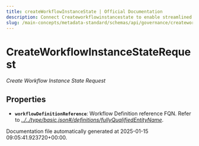 ```yaml
---
title: createWorkflowInstanceState | Official Documentation
description: Connect Createworkflowinstancestate to enable streamlined access, monitoring, or search of enterprise data using secure and scalable integrations.
slug: /main-concepts/metadata-standard/schemas/api/governance/createworkflowinstancestate
---
```


# CreateWorkflowInstanceStateRequest

*Create Workflow Instance State Request*

## Properties

- **`workflowDefinitionReference`**: Workflow Definition reference FQN. Refer to *[../../type/basic.json#/definitions/fullyQualifiedEntityName](#/../type/basic.json#/definitions/fullyQualifiedEntityName)*.


Documentation file automatically generated at 2025-01-15 09:05:41.923720+00:00.
